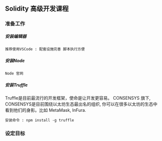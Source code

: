 ## Solidity 高级开发课程


### 准备工作

##### 安装编辑器

```
推荐使用VSCode : 配套设施完善 脚本执行方便 
```

##### 安装Node
```
Node 官网
```

##### 安装Truffle

Truffle是目前最流行的开发框架，使命是让开发更容易。
CONSENSYS 旗下, CONSENSYS是目前围绕以太坊生态最出名的组织, 你可以在很多以太坊的生态中看到他们的身影。比如 MetaMask, InFura.

```
安装命令 : npm install -g truffle
```

### 设定目标






